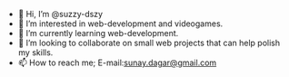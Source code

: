 - 👋 Hi, I’m @suzzy-dszy 
- 👀 I’m interested in web-development and videogames.
- 🌱 I’m currently learning web-development.
- 💞️ I’m looking to collaborate on small web projects that can help polish my skills.
- 📫 How to reach me; E-mail:sunay.dagar@gmail.com

<!---
suzzy-dszy/suzzy-dszy is a ✨ special ✨ repository because its `README.md` (this file) appears on your GitHub profile.
You can click the Preview link to take a look at your changes.
--->
